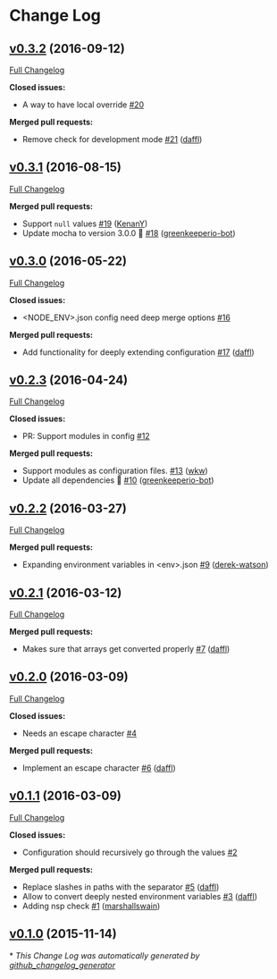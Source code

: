 # Change Log

## [v0.3.2](https://github.com/feathersjs/feathers-configuration/tree/v0.3.2) (2016-09-12)
[Full Changelog](https://github.com/feathersjs/feathers-configuration/compare/v0.3.1...v0.3.2)

**Closed issues:**

- A way to have local override [\#20](https://github.com/feathersjs/feathers-configuration/issues/20)

**Merged pull requests:**

- Remove check for development mode [\#21](https://github.com/feathersjs/feathers-configuration/pull/21) ([daffl](https://github.com/daffl))

## [v0.3.1](https://github.com/feathersjs/feathers-configuration/tree/v0.3.1) (2016-08-15)
[Full Changelog](https://github.com/feathersjs/feathers-configuration/compare/v0.3.0...v0.3.1)

**Merged pull requests:**

- Support `null` values [\#19](https://github.com/feathersjs/feathers-configuration/pull/19) ([KenanY](https://github.com/KenanY))
- Update mocha to version 3.0.0 🚀 [\#18](https://github.com/feathersjs/feathers-configuration/pull/18) ([greenkeeperio-bot](https://github.com/greenkeeperio-bot))

## [v0.3.0](https://github.com/feathersjs/feathers-configuration/tree/v0.3.0) (2016-05-22)
[Full Changelog](https://github.com/feathersjs/feathers-configuration/compare/v0.2.3...v0.3.0)

**Closed issues:**

- \<NODE\_ENV\>.json config need deep merge options [\#16](https://github.com/feathersjs/feathers-configuration/issues/16)

**Merged pull requests:**

- Add functionality for deeply extending configuration [\#17](https://github.com/feathersjs/feathers-configuration/pull/17) ([daffl](https://github.com/daffl))

## [v0.2.3](https://github.com/feathersjs/feathers-configuration/tree/v0.2.3) (2016-04-24)
[Full Changelog](https://github.com/feathersjs/feathers-configuration/compare/v0.2.2...v0.2.3)

**Closed issues:**

- PR: Support modules in config [\#12](https://github.com/feathersjs/feathers-configuration/issues/12)

**Merged pull requests:**

- Support modules as configuration files. [\#13](https://github.com/feathersjs/feathers-configuration/pull/13) ([wkw](https://github.com/wkw))
- Update all dependencies 🌴 [\#10](https://github.com/feathersjs/feathers-configuration/pull/10) ([greenkeeperio-bot](https://github.com/greenkeeperio-bot))

## [v0.2.2](https://github.com/feathersjs/feathers-configuration/tree/v0.2.2) (2016-03-27)
[Full Changelog](https://github.com/feathersjs/feathers-configuration/compare/v0.2.1...v0.2.2)

**Merged pull requests:**

- Expanding environment variables in \<env\>.json [\#9](https://github.com/feathersjs/feathers-configuration/pull/9) ([derek-watson](https://github.com/derek-watson))

## [v0.2.1](https://github.com/feathersjs/feathers-configuration/tree/v0.2.1) (2016-03-12)
[Full Changelog](https://github.com/feathersjs/feathers-configuration/compare/v0.2.0...v0.2.1)

**Merged pull requests:**

- Makes sure that arrays get converted properly [\#7](https://github.com/feathersjs/feathers-configuration/pull/7) ([daffl](https://github.com/daffl))

## [v0.2.0](https://github.com/feathersjs/feathers-configuration/tree/v0.2.0) (2016-03-09)
[Full Changelog](https://github.com/feathersjs/feathers-configuration/compare/v0.1.1...v0.2.0)

**Closed issues:**

- Needs an escape character [\#4](https://github.com/feathersjs/feathers-configuration/issues/4)

**Merged pull requests:**

- Implement an escape character [\#6](https://github.com/feathersjs/feathers-configuration/pull/6) ([daffl](https://github.com/daffl))

## [v0.1.1](https://github.com/feathersjs/feathers-configuration/tree/v0.1.1) (2016-03-09)
[Full Changelog](https://github.com/feathersjs/feathers-configuration/compare/v0.1.0...v0.1.1)

**Closed issues:**

- Configuration should recursively go through the values  [\#2](https://github.com/feathersjs/feathers-configuration/issues/2)

**Merged pull requests:**

- Replace slashes in paths with the separator [\#5](https://github.com/feathersjs/feathers-configuration/pull/5) ([daffl](https://github.com/daffl))
- Allow to convert deeply nested environment variables [\#3](https://github.com/feathersjs/feathers-configuration/pull/3) ([daffl](https://github.com/daffl))
- Adding nsp check [\#1](https://github.com/feathersjs/feathers-configuration/pull/1) ([marshallswain](https://github.com/marshallswain))

## [v0.1.0](https://github.com/feathersjs/feathers-configuration/tree/v0.1.0) (2015-11-14)


\* *This Change Log was automatically generated by [github_changelog_generator](https://github.com/skywinder/Github-Changelog-Generator)*